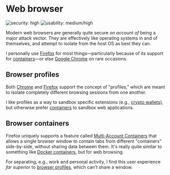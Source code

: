 # Web browser

![security: high](https://img.shields.io/badge/security-high-blue) ![usability: medium/high](https://img.shields.io/badge/usability-medium%2Fhigh-yellow)

Modern web browsers are generally quite secure _on account of_ being a major attack vector. They are effectively like operating systems in and of themselves, and attempt to isolate from the host OS as best they can.

I personally use [Firefox](https://www.mozilla.org/en-GB/firefox/new/) for most things—particularly because of its support for [containers](#browser-containers)—or else [Google Chrome](https://www.google.com/intl/en_uk/chrome/) on rare occasions.

## Browser profiles

Both [Chrome](https://support.google.com/chrome/answer/2364824) and [Firefox](https://support.mozilla.org/en-US/kb/profile-manager-create-remove-switch-firefox-profiles) support the concept of "profiles," which are meant to isolate completely different browsing sessions from one another.

I like profiles as a way to sandbox specific extensions (e.g., [crypto wallets](/use-cases/cryptocurrency.md)), but otherwise prefer [containers](#browser-containers) to sandbox web applications.

## Browser containers

Firefox uniquely supports a feature called [Multi-Account Containers](https://support.mozilla.org/en-US/kb/containers) that allows a single browser window to contain tabs from different "containers" side-by-side, without sharing data between them. It's really quite similar to something like [Docker containers](containers.md), but for web browsing.

For separating, e.g., work and personal activity, I find this user experience _far superior_ to [browser profiles](#browser-profiles), which can't share a window.